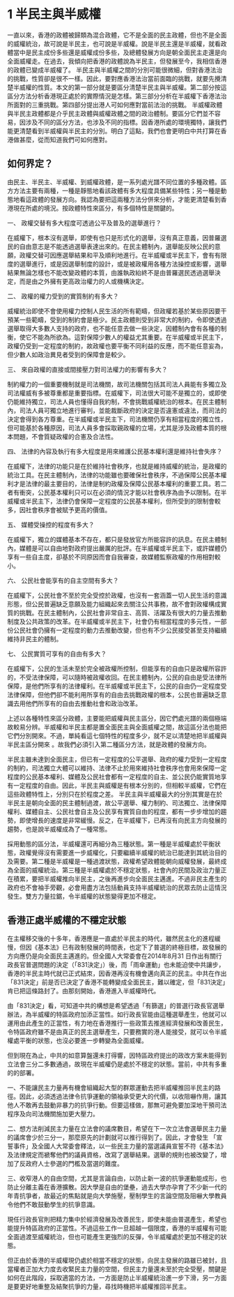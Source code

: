 # 1  半民主與半威權

一直以來，香港的政體被歸類為混合政體，它不是全面的民主政體，但也不是全面的威權統治，故可說是半民主，也可說是半威權。說是半民主還是半威權，就看政體當中是民主成份多些還是威權成份多些，及總體發展方向是朝全面民主走還是向全面威權走。在過去，我傾向把香港的政體說為半民主，但發展至今，我相信香港的政體已變成半威權了。
半民主與半威權之間的分別可能很微細，但對香港法治的挑戰，性質卻是很不一樣。因此，要對應香港法治當前面臨的挑戰，就要先攪清楚半威權的性質。本文的第一部分就是要區分清楚半民主與半威權。第二部分按這區分方法分析香港現正處於的實際情況是怎樣。第三部分分析在半威權下香港法治所面對的三重挑戰。第四部分提出港人可如何應對當前法治的挑戰。
半威權政體與半民主政體都是介乎民主政體與威權政體之間的政治體制。要區分它們並不容易，因涉及不同的區分方法，也涉及不同的指標。因香港所處的環境獨特，讓我們能更清楚看到半威權與半民主的分別。明白了這點，我們也會更明白中共打算在香港做甚麼，從而知道我們可如何應對。

## 如何界定？

由民主、半民主、半威權、到威權政體，是一系列處光譜不同位置的多種政體。區方方法主要有兩種，一種是靜態地看該政體有多大程度具備某些特性；另一種是動態地看這政體的發展方向。我認為要把這兩種方法分併來分析，才能更清楚看到香港現在所處的境況。按政體特性來區分，有多個特性是關鍵的。

一、	政權交替有多大程度可透過公平及普及的選舉進行？

在威權下，根本沒有選舉，即使有也只是形式化的選舉，沒有真正意義，因普羅選民的自由意志是不能透過選舉表達出來的。在民主體制內，選舉能反映公民的意願，政權交替可因應選舉結果和平及順利地進行。在半威權或半民主下，會有有限度的選舉進行，或是因選舉制度的設計，或是被政權用各種方法操控或影響，選舉結果無論怎樣也不能改變政體的本質，由誰執政紿終不是由普羅選民透過選舉決定，而是由之外擁有更高政治權力的人或機構決定。

二、	政權的權力受到的實質制約有多大？

威權統治即使不會使用權力控制人民生活的所有範疇，但政權若基於某些原因要干預某一些範疇，受到的制約會是極少。民主政體則受到非常大的制約，令即使透過選舉取得大多數人支持的政府，也不能任意去做一些決定，因體制內會有各種的制衡，使它不能為所欲為。這對保障少數人的權益尤其重要。在半威權或半民主下，政權仍受到一定程度的制約，故政權也要平衡不同利益的反應，而不能任意妄為，但少數人如政治異見者受到的保障會是較少。

三、	來自政權的直接或間接壓力對司法權力的影響有多大？

制約權力的一個重要機制就是司法機關，故司法機關包括其司法人員能有多獨立及司法權威有多被尊重都是重要指標。在威權下，司法很大可能不是獨立的，或即使仍能維持獨立，司法人員也懂得自我約制，不會挑戰威權統治的根本。在民主體制內，司法人員可獨立地進行審判，並能裁斷政府的決定是否違憲或違法，而司法的決定會得到各方尊重。在半威權或半民主下，司法機關仍享有相當程度的獨立性，但可能基於各種原因，司法人員多會採取親政權的立場，尤其是涉及政體本質的根本問題，不會質疑政權的合憲及合法性。

四、	法律的內容及執行有多大程度是用來維護公民基本權利還是維持社會失序？

在威權下，法律的功能只是在於維持社會秩序，也就是維持威權的統治，是政權的統治工具。在民主體制內，法律的功能雖也要確保社會秩序，不過保障公民基本權利才是法律的最主要目的，法律是制約政權及保障公民基本權利的重要工具。若二者有衝突，公民基本權利只可以在必須的情況才能以社會秩序為由予以限制。在半威權或半民主下，法律仍會保障一定程度的公民基本權利，但所受到的限制會較多，因社會秩序會被賦予更高的價值。

五、	媒體受操控的程度有多大？

在威權下，獨立的媒體基本不存在，都只是發放官方所能容許的訊息。在民主體制內，媒體是可以自由地對政府提出嚴厲的批評。在半威權或半民主下，或許媒體仍享有一些自主度，卻基於不同原因而會自我審查，故媒體監察政權的作用相對較小。

六、	公民社會能享有的自主空間有多大？

在威權下，公民社會不至於完全受控於政權，也沒有一套涵蓋一切人民生活的意識形態，但公民普遍缺乏意願及能力組織起來去關注公共事務，故不會對政權構成實質的挑戰。在民主體制內，公民社會非常自主、高質、活躍及有很大的力量去推動制度及公共政策的改革。在半威權或半民主下，社會仍有相當程度的多元性，一部份公民社會仍擁有一定程度的動力去推動改變，但也有不少公民接受甚至支持繼續維持非民主的體制。

七、	公民實質可享有的自由有多大？

在威權下，公民的生活未至於完全被政權所控制，但能享有的自由只是政權所容許的，不受法律保障，可以隨時被政權收回。在民主體制內，公民的自由是受法律所保障，是他們所享有的法律權利。在半威權或半民主下，公民的自由仍一定程度受法律保障，但他們卻不能利用所享有的自由去挑戰政權的根本，公民也普遍缺乏意識去用他們所享有的自由去推動社會和政治改革。

上述以各種特性來區分政體，主要能把威權與民主區分，因它們處光譜的兩個極端故較易分辨。半威權和半民主都是置全面民主與全面威權之間，故這區分法也能把它們分別開來。不過，單純看這七個特性的程度多少，就不足以清楚地把半威權與半民主區分開來 。故我們必須引入第二種區分方法，就是政體的發展方向。

半民主雖未達到全面民主，但已有一定程度的公平選舉、政府的權力受到一定程度的制約，司法獨立大體可以維持、法律不止於用來維持社會秩序也會用來保障一定程度的公民基本權利、媒體及公民社會都有一定程度的自主、並公民仍能實質地享有一定程度的自由。因此，半民主與威權是有根本分別的，但相較半威權，它們在這些政體特性上，分別只在於程度之差。
半民主與半威權最大的分別其實是在於半民主是朝向全面的民主體制過渡，故公平選舉、權力制約、司法獨立、法律保障權利、媒體自主、公民社會自主及公民享有實質自由的程度，都有一步步增加的趨勢，即使增長的速度是非常緩慢。反之，在半威權下，已再沒有向民主方向發展的趨勢，也是說半威權成為了一種常態。

採用動態的區分法，半威權還可再細分為三種狀態。第一種是半威權處於平衡狀態，政權覺得沒有需要進一步威權化，只要繼續半威權的統治已能達到其統治目的及需要。第二種是半威權是一種過渡狀態，政權希望政體能朝向威權發展，最終成為全面的威權統治。第三種是半威權處於不穩定狀態，社會內的民間及政治力量正在積累，要把半威權推向半民主，之後再進步向全面民主邁進。不過非民主產生的政府也不會袖手旁觀，必會用盡方法包括動員支持半威權統治的民眾去防止這情況發生。雙方力量拉鋸，令半威權的狀態變得更加不穩定。

## 香港正處半威權的不穩定狀態

在主權移交後的十多年，香港應是一直處於半民主的時代，雖然民主化的進程緩慢，但因《基本法》已有政制發展的時間表，也定下了普選的終極目標，故發展的方向應仍是向全面民主邁進的。但全國人大常委會在2014年8月31 日作出有關行政長官普選問題的決定（「831決定」）後，而「雨傘運動」也未能迫使中共讓步，香港的半民主時代就已正式結朿，因香港再沒有機會邁向真正的民主。中共在作出「831決定」前是否已決定了香港不能轉變成全面民主，難以確定，但「831決定」肯已把這條路封了。由那刻開始，香港進入半威權時代。

由「831決定」看，可知道中共的構想是希望透過「有篩選」的普選行政長官選舉辦法，為半威權的特區政府加添正當性。如行政長官能由這種選舉產生，他就可以運用由此產生的正當性，有力地在香港推行一些政策去推進經濟發展和改善民生，令特區政府雖不是由真正的民主選舉產生，只要務實的港人能接受，就可以令半威權處平衡的狀態，也沒必要進一步轉變為全面威權。

但到現在為止，中共的如意算盤還未打得響，因特區政府提出的政改方案未能得到立法會三分二多數通過，故現在半威權仍是處於不穩定的狀態。當前，中共有多重的的部署。

一、不能讓民主力量再有機會組織起大型的群眾運動去把半威權推回半民主的路徑。因此，必須透過法律令抗爭運動的領袖承受更大的代價，以收阻嚇作用，讓其他人不敢再去鼓動非暴力的抗爭行動。但要這樣做，那無可避免要加深地干預司法程序及向司法機關施加更大壓力。

二、想方法削減民主力量在立法會的議席數目，希望在下一次立法會選舉民主力量的議席會少於三分一，那麼原先的計劃就可以推行得到了。因此，才會發生 「宣誓事件」及全國人大常委會釋法，以一些民主力量的當選議員宣誓不符《基本法》及法律規定而褫奪他們的議員資格，改寫了選舉結果。選舉的規則也被改變了，增加了反政府人士參選的門檻及當選的難度。

三、收窄港人的自由空間，尤其是言論自由，以防止新一波的抗爭運動能成形，也防止分離主義在香港擴散。因大學是自由的堡壘，過去大學亦孕育了不少新一代的年青抗爭者，故最近的焦點就是向大學施壓，壓制學生的言論空間及阻嚇大學教員令他們不敢鼓動學生的抗爭意識。

現任行政長官則把精力集中於經濟發展及改善民生，即使未能由普選產生，希望也能提升特區政府的正當性。不過這些工作一旦超越一個限度，香港的半威權有可能全面過渡至威權統治，但也可能產生更強烈的反彈，令半威權處於更加不穩定的狀態。

但正由於香港的半威權現仍處於相當不穩定的狀態，向民主發展的路雖已被封，且當權者正加大力度去收緊民主力量的空間，但民主力量還未至於完全受壓，關鍵是如何在此階段，採取適當的方法，一方面是防止半威權統治進一步下滑，另一方面是要更好地重整及結聚抗爭的力量，尋找時機把半威權推回半民主。

